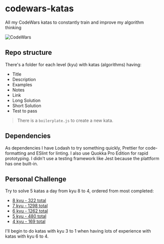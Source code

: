 # codewars-katas
All my CodeWars katas to constantly train and improve my algorithm thinking

![CodeWars](https://simpleicons.org/icons/codewars.svg "CodeWars")

## Repo structure
There's a folder for each level (kyu) with katas (algorithms) having:
  * Title
  * Description
  * Examples
  * Notes
  * Link
  * Long Solution
  * Short Solution
  * Test to pass

> There is a `boilerplate.js` to create a new kata.
 
## Dependencies
As dependencies I have Lodash to try something quickly, Prettier for code-formatting and ESlint for linting. I also use Quokka Pro Edition for rapid prototyping.
I didn't use a testing framework like Jest because the plattform has one built-in.

## Personal Challenge
Try to solve 5 katas a day from kyu 8 to 4, ordered from most completed:
* [8 kyu - 322 total](https://www.codewars.com/kata/search/my-languages?q=&r%5B%5D=-8&beta=false&order_by=total_completed+desc)
* [7 kyu - 1298 total](https://www.codewars.com/kata/search/my-languages?q=&r%5B%5D=-7&beta=false&order_by=total_completed+desc)
* [6 kyu - 1262 total](https://www.codewars.com/kata/search/my-languages?q=&r%5B%5D=-6&beta=false&order_by=total_completed+desc)
* [5 kyu - 480 total](https://www.codewars.com/kata/search/my-languages?q=&r%5B%5D=-5&beta=false&order_by=total_completed+desc)
* [4 kyu - 169 total](https://www.codewars.com/kata/search/my-languages?q=&r%5B%5D=-4&beta=false&order_by=total_completed+desc)

I'll begin to do katas with kyu 3 to 1 when having lots of experience with katas with kyu 6 to 4.